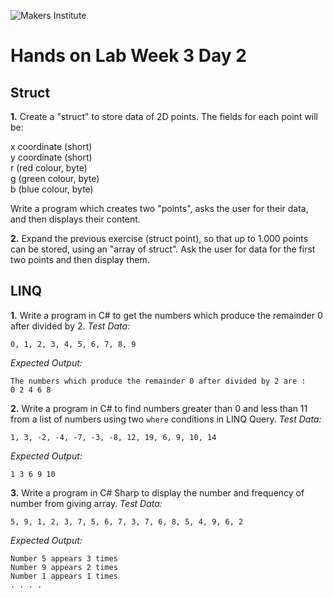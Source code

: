![Makers Institute](https://makersinstitute.id/img/logo-makersinstitute.png)

# Hands on Lab Week 3 Day 2

## Struct

**1.** Create a "struct" to store data of 2D points. The fields for each point will be: 

x coordinate (short)    
y coordinate (short)    
r (red colour, byte)    
g (green colour, byte)    
b (blue colour, byte)    

Write a program which creates two "points", asks the user for their data, and then displays their content.

**2.** Expand the previous exercise (struct point), so that up to 1.000 points can be stored, using an "array of struct". Ask the user for data for the first two points and then display them. 

## LINQ

**1.** Write a program in C# to get the numbers which produce the remainder 0 after divided by 2.
*Test Data:*
```
0, 1, 2, 3, 4, 5, 6, 7, 8, 9
```
*Expected Output:*
```
The numbers which produce the remainder 0 after divided by 2 are : 
0 2 4 6 8 
```

**2.** Write a program in C# to find numbers greater than 0 and less than 11 from a list of numbers using two `where` conditions in LINQ Query.
*Test Data:*
```
1, 3, -2, -4, -7, -3, -8, 12, 19, 6, 9, 10, 14
```
*Expected Output:*
```
1 3 6 9 10
```

**3.** Write a program in C# Sharp to display the number and frequency of number from giving array.
*Test Data:*
```
5, 9, 1, 2, 3, 7, 5, 6, 7, 3, 7, 6, 8, 5, 4, 9, 6, 2
```
*Expected Output:*
```
Number 5 appears 3 times 
Number 9 appears 2 times 
Number 1 appears 1 times 
. . . .
```
